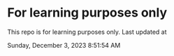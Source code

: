 # For learning purposes only
This repo is for learning purposes only.
Last updated at

Sunday, December 3, 2023 8:51:54 AM

